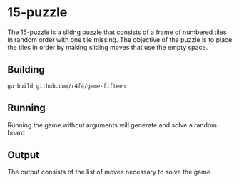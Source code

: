 # 15-puzzle
The 15-puzzle is a slidng puzzle that consists of a frame of numbered tiles in random order with one tile missing. The objective of the puzzle is to place the tiles in order by making sliding moves that use the empty space.

## Building
```
go build github.com/r4f4/game-fifteen
```

## Running
Running the game without arguments will generate and solve a random board

## Output
The output consists of the list of moves necessary to solve the game

